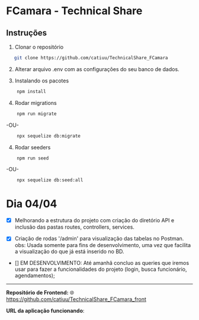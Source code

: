 # FCamara - Technical Share

## Instruções

1. Clonar o repositório

```sh
   git clone https://github.com/catiuu/TechnicalShare_FCamara
```

2. Alterar arquivo .env com as configurações do seu banco de dados.

3. Instalando os pacotes

```sh
    npm install
```

4. Rodar migrations

```sh
    npm run migrate
```

-OU-

```sh
    npx sequelize db:migrate
```

4. Rodar seeders

```sh
    npm run seed
```

-OU-

```sh
    npx sequelize db:seed:all
```

# Dia 04/04

- [x] Melhorando a estrutura do projeto com criação do diretório API e inclusão das pastas routes, controllers, services.

- [x] Criação de rodas '/admin' para visualização das tabelas no Postman.  
       obs: Usada somente para fins de desenvolvimento, uma vez que facilita a visualização do que já está inserido no BD.

- [] EM DESENVOLVIMENTO: Até amanhã concluo as queries que iremos usar para fazer a funcionalidades do projeto (login, busca funcionário, agendamentos);

---

**Repositório de Frontend:** :globe_with_meridians: https://github.com/catiuu/TechnicalShare_FCamara_front

**URL da aplicação funcionando**:
